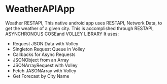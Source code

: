 # WeatherAPIApp
Weather RESTAPI,
 This native android app uses RESTAPI, Network Data, to get the weather of a given city. This is accomplished through RESTAPI, ASYNCHRONOUS COSEand VOLLEY LIBRARY It uses:
 
- Request JSON Data with Volley
- Singleton Request Queue in Volley
- Callbacks for Async Requests
- JSONObject from an Array
- JSONArrayRequest with Volley
- Fetch JASONArray with Volley
- Get Forecast by City Name
